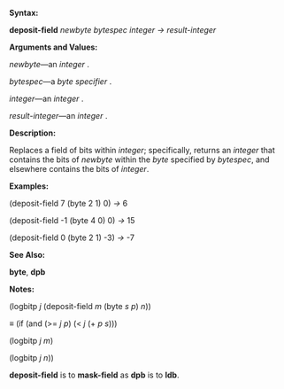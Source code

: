  

**Syntax:** 

**deposit-field** *newbyte bytespec integer → result-integer* 

**Arguments and Values:** 

*newbyte*—an *integer* . 

*bytespec*—a *byte specifier* . 

*integer*—an *integer* . 

*result-integer*—an *integer* . 

**Description:** 

Replaces a field of bits within *integer*; specifically, returns an *integer* that contains the bits of *newbyte* within the *byte* specified by *bytespec*, and elsewhere contains the bits of *integer*. 

**Examples:** 

(deposit-field 7 (byte 2 1) 0) *→* 6 

(deposit-field -1 (byte 4 0) 0) *→* 15 

(deposit-field 0 (byte 2 1) -3) *→* -7 

**See Also:** 

**byte**, **dpb** 

**Notes:** 

(logbitp *j* (deposit-field *m* (byte *s p*) *n*)) 

*≡* (if (and (&#62;= *j p*) (&#60; *j* (+ *p s*))) 

(logbitp *j m*) 

(logbitp *j n*)) 



 

 

**deposit-field** is to **mask-field** as **dpb** is to **ldb**. 

